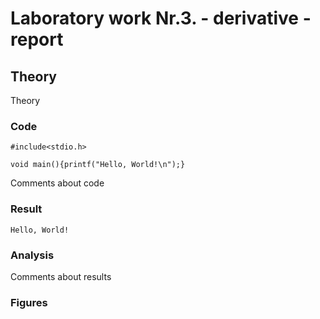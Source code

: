 # Laboratory work Nr.3. - derivative - report

## Theory
Theory  

### Code
```
#include<stdio.h>

void main(){printf("Hello, World!\n");}
```
Comments about code  

### Result
```
Hello, World!
```

### Analysis
Comments about results  

### Figures
